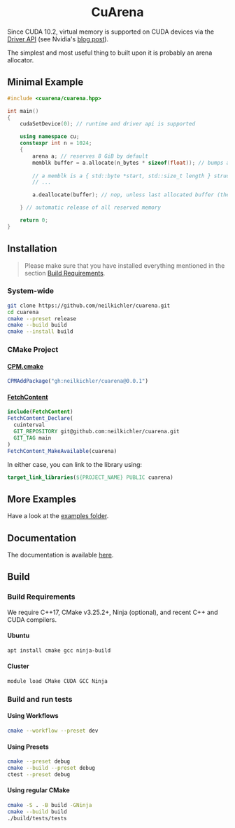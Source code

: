 <h1 align='center'>CuArena</h1>

Since CUDA 10.2, virtual memory is supported on CUDA devices via the [Driver API](https://docs.nvidia.com/cuda/cuda-driver-api/group__CUDA__VA.html) (see Nvidia's [blog post](https://developer.nvidia.com/blog/introducing-low-level-gpu-virtual-memory-management/)).

The simplest and most useful thing to built upon it is probably an arena allocator.
## Minimal Example

```c++
#include <cuarena/cuarena.hpp>

int main()
{
    cudaSetDevice(0); // runtime and driver api is supported

    using namespace cu;
    constexpr int n = 1024;
    {
        arena a; // reserves 8 GiB by default
        memblk buffer = a.allocate(n_bytes * sizeof(float)); // bumps arena pointer (may commit memory)
    
        // a memblk is a { std::byte *start, std::size_t length } struct
        // ...

        a.deallocate(buffer); // nop, unless last allocated buffer (then it is popped from the arena).

    } // automatic release of all reserved memory

    return 0;
}
```

## Installation
> Please make sure that you have installed everything mentioned in the section [Build Requirements](#build-requirements).

### System-wide
```bash
git clone https://github.com/neilkichler/cuarena.git
cd cuarena
cmake --preset release
cmake --build build
cmake --install build
```

### CMake Project


#### [CPM.cmake](https://github.com/cpm-cmake/CPM.cmake)
```cmake
CPMAddPackage("gh:neilkichler/cuarena@0.0.1")
```

#### [FetchContent](https://cmake.org/cmake/help/latest/module/FetchContent.html)
```cmake
include(FetchContent)
FetchContent_Declare(
  cuinterval
  GIT_REPOSITORY git@github.com:neilkichler/cuarena.git
  GIT_TAG main
)
FetchContent_MakeAvailable(cuarena)
```

In either case, you can link to the library using:
```cmake
target_link_libraries(${PROJECT_NAME} PUBLIC cuarena)
```

## More Examples
Have a look at the [examples folder](https://github.com/neilkichler/cuarena/tree/main/examples).

## Documentation
The documentation is available [here](https://neilkichler.github.io/cuarena).

## Build

### Build Requirements
We require C++17, CMake v3.25.2+, Ninja (optional), and recent C++ and CUDA compilers.

#### Ubuntu
```bash
apt install cmake gcc ninja-build
```
#### Cluster
```bash
module load CMake CUDA GCC Ninja
```

### Build and run tests
#### Using Workflows
```bash
cmake --workflow --preset dev
```
#### Using Presets
```bash
cmake --preset debug
cmake --build --preset debug
ctest --preset debug
```
#### Using regular CMake
```bash
cmake -S . -B build -GNinja
cmake --build build
./build/tests/tests
```
